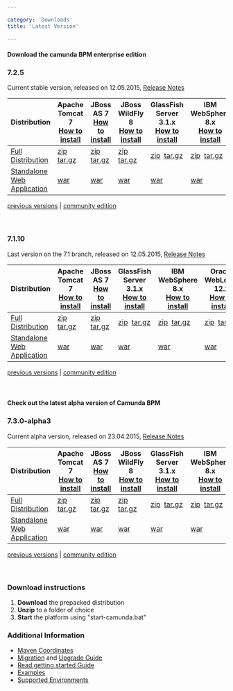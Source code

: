 ```yaml
---

category: 'Downloads'
title: 'Latest Version'

---
```


#### Download the camunda BPM enterprise edition

<section class="row">
  <div class="col-md-12">
    <h3>7.2.5</h3>
    <p>
      Current stable version, released on 12.05.2015, <a target="_blank" href="https://app.camunda.com/jira/secure/ReleaseNote.jspa?projectId=10230&version=13590">Release Notes</a>
    </p>
    <table class="table table-responsive">
      <thead>
      <tr>
        <th class="table-condensed-column">
         Distribution
        </th>
        <th>
          <center>
            Apache <br/>
            Tomcat 7
          </center>
          <a href="ref:/guides/installation-guide/tomcat/">How to install</a>
        </th>
        <th>
          <center>
            JBoss <br/>
            AS 7
          </center>
          <a href="ref:/guides/installation-guide/jboss/">How to install</a>
        </th>
        <th>
          <center>
            JBoss <br/>
            WildFly 8
          </center>
          <a href="ref:/guides/installation-guide/jboss/">How to install</a>
        </th>
        <th>
          <center>
            GlassFish <br/>
            Server 3.1.x
          </center>
          <a href="ref:/guides/installation-guide/glassfish/">How to install</a>
        </th>
        <th>
          <center>
            IBM <br/>
            WebSphere 8.x
          </center>
          <a href="ref:/guides/installation-guide/was/">How to install</a>
        </th>
        <th>
          <center>
            Oracle <br/>
            WebLogic 12.x
          </center>
          <a href="ref:/guides/installation-guide/wls/">How to install</a>
        </th>
      </tr>
      </thead>
      <tbody>
        <tr class="well">
          <td>
            <a href="ref:/guides/user-guide/#introduction-download-full-distribution">Full Distribution</a>
          </td>
          <td>
            <a class="btn btn-sm btn-default download-bpm" href="http://camunda.org/enterprise-release/camunda-bpm/tomcat/7.2/7.2.5/camunda-bpm-ee-tomcat-7.2.5-ee.zip">zip</a>&nbsp;
            <a class="btn btn-sm btn-default download-bpm" href="http://camunda.org/enterprise-release/camunda-bpm/tomcat/7.2/7.2.5/camunda-bpm-ee-tomcat-7.2.5-ee.tar.gz">tar.gz</a>
          </td>
          <td>
            <a class="btn btn-sm btn-default download-bpm" href="http://camunda.org/enterprise-release/camunda-bpm/jboss/7.2/7.2.5/camunda-bpm-ee-jboss-7.2.5-ee.zip">zip</a>&nbsp;
            <a class="btn btn-sm btn-default download-bpm" href="http://camunda.org/enterprise-release/camunda-bpm/jboss/7.2/7.2.5/camunda-bpm-ee-jboss-7.2.5-ee.tar.gz">tar.gz</a>
          </td>
          <td>
            <a class="btn btn-sm btn-default download-bpm" href="http://camunda.org/enterprise-release/camunda-bpm/wildfly/7.2/7.2.5/camunda-bpm-ee-wildfly-7.2.5-ee.zip">zip</a>&nbsp;
            <a class="btn btn-sm btn-default download-bpm" href="http://camunda.org/enterprise-release/camunda-bpm/wildfly/7.2/7.2.5/camunda-bpm-ee-wildfly-7.2.5-ee.tar.gz">tar.gz</a>
          </td>
          <td>
            <a class="btn btn-sm btn-default download-bpm" href="http://camunda.org/enterprise-release/camunda-bpm/glassfish/7.2/7.2.5/camunda-bpm-ee-glassfish-7.2.5-ee.zip">zip</a>&nbsp;
            <a class="btn btn-sm btn-default download-bpm" href="http://camunda.org/enterprise-release/camunda-bpm/glassfish/7.2/7.2.5/camunda-bpm-ee-glassfish-7.2.5-ee.tar.gz">tar.gz</a>
          </td>
          <td>
            <a class="btn btn-sm btn-default download-bpm" href="http://camunda.org/enterprise-release/camunda-bpm/ibm-was/7.2/7.2.5/camunda-ee-ibm-was-7.2.5-ee.zip">zip</a>&nbsp;
            <a class="btn btn-sm btn-default download-bpm" href="http://camunda.org/enterprise-release/camunda-bpm/ibm-was/7.2/7.2.5/camunda-ee-ibm-was-7.2.5-ee.tar.gz">tar.gz</a>
          </td>
          <td>
            <a class="btn btn-sm btn-default download-bpm" href="http://camunda.org/enterprise-release/camunda-bpm/oracle-wls/7.2/7.2.5/camunda-ee-oracle-wls-7.2.5-ee.zip">zip</a>&nbsp;
            <a class="btn btn-sm btn-default download-bpm" href="http://camunda.org/enterprise-release/camunda-bpm/oracle-wls/7.2/7.2.5/camunda-ee-oracle-wls-7.2.5-ee.tar.gz">tar.gz</a>
          </td>
        </tr>
        <tr>
          <td>
            <a href="ref:/guides/user-guide/#introduction-download-standalone-web-application-distribution">Standalone Web Application</a>
          </td>
          <td>
            <a class="btn btn-sm btn-default download-bpm" href="http://camunda.org/enterprise-release/camunda-bpm/tomcat/7.2/7.2.5/camunda-webapp-ee-tomcat-standalone-7.2.5-ee.war">war</a>&nbsp;
          </td>
          <td>
            <a class="btn btn-sm btn-default download-bpm" href="http://camunda.org/enterprise-release/camunda-bpm/jboss/7.2/7.2.5/camunda-webapp-ee-jboss-standalone-7.2.5-ee.war">war</a>&nbsp;
          </td>
          <td>
            <a class="btn btn-sm btn-default download-bpm" href="http://camunda.org/enterprise-release/camunda-bpm/jboss/7.2/7.2.5/camunda-webapp-ee-jboss-standalone-7.2.5-ee.war">war</a>&nbsp;
          </td>
          <td>
            <a class="btn btn-sm btn-default download-bpm" href="http://camunda.org/enterprise-release/camunda-bpm/glassfish/7.2/7.2.5/camunda-webapp-ee-glassfish-standalone-7.2.5-ee.war">war</a>&nbsp;
          </td>
          <td>
            <a class="btn btn-sm btn-default download-bpm" href="http://camunda.org/enterprise-release/camunda-bpm/ibm-was/7.2/7.2.5/camunda-webapp-ee-was-standalone-7.2.5-ee.war">war</a>&nbsp;
          </td>
          <td>
            <a class="btn btn-sm btn-default download-bpm" href="http://camunda.org/enterprise-release/camunda-bpm/oracle-wls/7.2/7.2.5/camunda-webapp-ee-wls-standalone-7.2.5-ee.war">war</a>&nbsp;
          </td>
        </tr>
      </tbody>
    </table>
  </div>
</section>
<div class="row">
  <div class="col-md-12">
    <p class="pull-right">
      <a href="ref:/enterprise/previous-downloads.html">previous versions</a> |
      <a href="http://camunda.org/download">community edition</a><br><br><br>
    </p>
  </div>
</div>

<section class="row">
  <div class="col-md-12">
    <h3>7.1.10</h3>
    <p>
      Last version on the 7.1 branch, released on 12.05.2015, <a target="_blank" href="https://app.camunda.com/jira/secure/ReleaseNote.jspa?projectId=10230&version=13591">Release Notes</a>
    </p>
    <table class="table table-responsive">
      <thead>
      <tr>
        <th>
         Distribution
        </th>
        <th>
          <center>
            Apache <br/>
            Tomcat 7
          </center>
          <a href="ref:/guides/installation-guide/tomcat/">How to install</a>
        </th>
        <th>
          <center>
            JBoss <br/>
            AS 7
          </center>
          <a href="ref:/guides/installation-guide/jboss/">How to install</a>
        </th>
        <th>
          <center>
            GlassFish <br/>
            Server 3.1.x
          </center>
          <a href="ref:/guides/installation-guide/glassfish/">How to install</a>
        </th>
        <th>
          <center>
            IBM <br/>
            WebSphere 8.x
          </center>
          <a href="ref:/guides/installation-guide/was/">How to install</a>
        </th>
        <th>
          <center>
            Oracle <br/>
            WebLogic 12.x
          </center>
          <a href="ref:/guides/installation-guide/wls/">How to install</a>
        </th>
      </tr>
      </thead>
      <tbody>
        <tr class="well">
          <td>
            <a href="ref:/guides/user-guide/#introduction-download-full-distribution">Full Distribution</a>
          </td>
          <td>
            <a class="btn btn-sm btn-default download-bpm" href="http://camunda.org/enterprise-release/camunda-bpm/tomcat/7.1/7.1.10/camunda-bpm-ee-tomcat-7.1.10-ee.zip">zip</a>&nbsp;
            <a class="btn btn-sm btn-default download-bpm" href="http://camunda.org/enterprise-release/camunda-bpm/tomcat/7.1/7.1.10/camunda-bpm-ee-tomcat-7.1.10-ee.tar.gz">tar.gz</a>
          </td>
          <td>
            <a class="btn btn-sm btn-default download-bpm" href="http://camunda.org/enterprise-release/camunda-bpm/jboss/7.1/7.1.10/camunda-bpm-ee-jboss-7.1.10-ee.zip">zip</a>&nbsp;
            <a class="btn btn-sm btn-default download-bpm" href="http://camunda.org/enterprise-release/camunda-bpm/jboss/7.1/7.1.10/camunda-bpm-ee-jboss-7.1.10-ee.tar.gz">tar.gz</a>
          </td>
          <td>
            <a class="btn btn-sm btn-default download-bpm" href="http://camunda.org/enterprise-release/camunda-bpm/glassfish/7.1/7.1.10/camunda-bpm-ee-glassfish-7.1.10-ee.zip">zip</a>&nbsp;
            <a class="btn btn-sm btn-default download-bpm" href="http://camunda.org/enterprise-release/camunda-bpm/glassfish/7.1/7.1.10/camunda-bpm-ee-glassfish-7.1.10-ee.tar.gz">tar.gz</a>
          </td>
          <td>
            <a class="btn btn-sm btn-default download-bpm" href="http://camunda.org/enterprise-release/camunda-bpm/ibm-was/7.1/7.1.10/camunda-ee-ibm-was-7.1.10-ee.zip">zip</a>&nbsp;
            <a class="btn btn-sm btn-default download-bpm" href="http://camunda.org/enterprise-release/camunda-bpm/ibm-was/7.1/7.1.10/camunda-ee-ibm-was-7.1.10-ee.tar.gz">tar.gz</a>
          </td>
          <td>
            <a class="btn btn-sm btn-default download-bpm" href="http://camunda.org/enterprise-release/camunda-bpm/oracle-wls/7.1/7.1.10/camunda-ee-oracle-wls-7.1.10-ee.zip">zip</a>&nbsp;
            <a class="btn btn-sm btn-default download-bpm" href="http://camunda.org/enterprise-release/camunda-bpm/oracle-wls/7.1/7.1.10/camunda-ee-oracle-wls-7.1.10-ee.tar.gz">tar.gz</a>
          </td>
        </tr>
        <tr>
          <td>
            <a href="ref:/guides/user-guide/#introduction-download-standalone-web-application-distribution">Standalone Web Application</a>
          </td>
          <td>
            <a class="btn btn-sm btn-default download-bpm" href="http://camunda.org/enterprise-release/camunda-bpm/tomcat/7.1/7.1.10/camunda-webapp-ee-tomcat-standalone-7.1.10-ee.war">war</a>&nbsp;
          </td>
          <td>
            <a class="btn btn-sm btn-default download-bpm" href="http://camunda.org/enterprise-release/camunda-bpm/jboss/7.1/7.1.10/camunda-webapp-ee-jboss-standalone-7.1.10-ee.war">war</a>&nbsp;
          </td>
          <td>
            <a class="btn btn-sm btn-default download-bpm" href="http://camunda.org/enterprise-release/camunda-bpm/glassfish/7.1/7.1.10/camunda-webapp-ee-glassfish-standalone-7.1.10-ee.war">war</a>&nbsp;
          </td>
          <td>
            <a class="btn btn-sm btn-default download-bpm" href="http://camunda.org/enterprise-release/camunda-bpm/ibm-was/7.1/7.1.10/camunda-webapp-ee-was-standalone-7.1.10-ee.war">war</a>&nbsp;
          </td>
          <td>
            <a class="btn btn-sm btn-default download-bpm" href="http://camunda.org/enterprise-release/camunda-bpm/oracle-wls/7.1/7.1.10/camunda-webapp-ee-wls-standalone-7.1.10-ee.war">war</a>&nbsp;
          </td>
        </tr>
      </tbody>
    </table>
  </div>
</section>
<div class="row">
  <div class="col-md-12">
    <p class="pull-right">
      <a href="ref:/enterprise/previous-downloads.html">previous versions</a> |
      <a href="http://camunda.org/download">community edition</a><br><br><br>
    </p>
  </div>
</div>

#### Check out the latest alpha version of Camunda BPM

<section class="row">
  <div class="col-md-12">
    <h3>7.3.0-alpha3</h3>
    <p>
      Current alpha version, released on 23.04.2015, <a target="_blank" href="http://blog.camunda.org/2015/04/camunda-bpm-730-alpha3-released.html">Release Notes</a>
    </p>
    <table class="table table-responsive">
      <thead>
      <tr>
        <th class="table-condensed-column">
         Distribution
        </th>
        <th>
          <center>
            Apache <br/>
            Tomcat 7
          </center>
          <a href="ref:/guides/installation-guide/tomcat/">How to install</a>
        </th>
        <th>
          <center>
            JBoss <br/>
            AS 7
          </center>
          <a href="ref:/guides/installation-guide/jboss/">How to install</a>
        </th>
        <th>
          <center>
            JBoss <br/>
            WildFly 8
          </center>
          <a href="ref:/guides/installation-guide/jboss/">How to install</a>
        </th>
        <th>
          <center>
            GlassFish <br/>
            Server 3.1.x
          </center>
          <a href="ref:/guides/installation-guide/glassfish/">How to install</a>
        </th>
        <th>
          <center>
            IBM <br/>
            WebSphere 8.x
          </center>
          <a href="ref:/guides/installation-guide/was/">How to install</a>
        </th>
        <th>
          <center>
            Oracle <br/>
            WebLogic 12.x
          </center>
          <a href="ref:/guides/installation-guide/wls/">How to install</a>
        </th>
      </tr>
      </thead>
      <tbody>
        <tr class="well">
          <td>
            <a href="ref:/guides/user-guide/#introduction-download-full-distribution">Full Distribution</a>
          </td>
          <td>
            <a class="btn btn-sm btn-default download-bpm" href="http://camunda.org/enterprise-release/camunda-bpm/tomcat/nightly/7.3.0-alpha3/camunda-bpm-ee-tomcat-7.3.0-alpha3-ee.zip">zip</a>&nbsp;
            <a class="btn btn-sm btn-default download-bpm" href="http://camunda.org/enterprise-release/camunda-bpm/tomcat/nightly/7.3.0-alpha3/camunda-bpm-ee-tomcat-7.3.0-alpha3-ee.tar.gz">tar.gz</a>
          </td>
          <td>
            <a class="btn btn-sm btn-default download-bpm" href="http://camunda.org/enterprise-release/camunda-bpm/jboss/nightly/7.3.0-alpha3/camunda-bpm-ee-jboss-7.3.0-alpha3-ee.zip">zip</a>&nbsp;
            <a class="btn btn-sm btn-default download-bpm" href="http://camunda.org/enterprise-release/camunda-bpm/jboss/nightly/7.3.0-alpha3/camunda-bpm-ee-jboss-7.3.0-alpha3-ee.tar.gz">tar.gz</a>
          </td>
          <td>
            <a class="btn btn-sm btn-default download-bpm" href="http://camunda.org/enterprise-release/camunda-bpm/wildfly/nightly/7.3.0-alpha3/camunda-bpm-ee-wildfly-7.3.0-alpha3-ee.zip">zip</a>&nbsp;
            <a class="btn btn-sm btn-default download-bpm" href="http://camunda.org/enterprise-release/camunda-bpm/wildfly/nightly/7.3.0-alpha3/camunda-bpm-ee-wildfly-7.3.0-alpha3-ee.tar.gz">tar.gz</a>
          </td>
          <td>
            <a class="btn btn-sm btn-default download-bpm" href="http://camunda.org/enterprise-release/camunda-bpm/glassfish/nightly/7.3.0-alpha3/camunda-bpm-ee-glassfish-7.3.0-alpha3-ee.zip">zip</a>&nbsp;
            <a class="btn btn-sm btn-default download-bpm" href="http://camunda.org/enterprise-release/camunda-bpm/glassfish/nightly/7.3.0-alpha3/camunda-bpm-ee-glassfish-7.3.0-alpha3-ee.tar.gz">tar.gz</a>
          </td>
          <td>
            <a class="btn btn-sm btn-default download-bpm" href="http://camunda.org/enterprise-release/camunda-bpm/ibm-was/nightly/7.3.0-alpha3/camunda-ee-ibm-was-7.3.0-alpha3-ee.zip">zip</a>&nbsp;
            <a class="btn btn-sm btn-default download-bpm" href="http://camunda.org/enterprise-release/camunda-bpm/ibm-was/nightly/7.3.0-alpha3/camunda-ee-ibm-was-7.3.0-alpha3-ee.tar.gz">tar.gz</a>
          </td>
          <td>
            <a class="btn btn-sm btn-default download-bpm" href="http://camunda.org/enterprise-release/camunda-bpm/oracle-wls/nightly/7.3.0-alpha3/camunda-ee-oracle-wls-7.3.0-alpha3-ee.zip">zip</a>&nbsp;
            <a class="btn btn-sm btn-default download-bpm" href="http://camunda.org/enterprise-release/camunda-bpm/oracle-wls/nightly/7.3.0-alpha3/camunda-ee-oracle-wls-7.3.0-alpha3-ee.tar.gz">tar.gz</a>
          </td>
        </tr>
        <tr>
          <td>
            <a href="ref:/guides/user-guide/#introduction-download-standalone-web-application-distribution">Standalone Web Application</a>
          </td>
          <td>
            <a class="btn btn-sm btn-default download-bpm" href="http://camunda.org/enterprise-release/camunda-bpm/tomcat/nightly/7.3.0-alpha3/camunda-webapp-ee-tomcat-standalone-7.3.0-alpha3-ee.war">war</a>&nbsp;
          </td>
          <td>
            <a class="btn btn-sm btn-default download-bpm" href="http://camunda.org/enterprise-release/camunda-bpm/jboss/nightly/7.3.0-alpha3/camunda-webapp-ee-jboss-standalone-7.3.0-alpha3-ee.war">war</a>&nbsp;
          </td>
          <td>
            <a class="btn btn-sm btn-default download-bpm" href="http://camunda.org/enterprise-release/camunda-bpm/jboss/nightly/7.3.0-alpha3/camunda-webapp-ee-jboss-standalone-7.3.0-alpha3-ee.war">war</a>&nbsp;
          </td>
          <td>
            <a class="btn btn-sm btn-default download-bpm" href="http://camunda.org/enterprise-release/camunda-bpm/glassfish/nightly/7.3.0-alpha3/camunda-webapp-ee-glassfish-standalone-7.3.0-alpha3-ee.war">war</a>&nbsp;
          </td>
          <td>
            <a class="btn btn-sm btn-default download-bpm" href="http://camunda.org/enterprise-release/camunda-bpm/ibm-was/nightly/7.3.0-alpha3/camunda-webapp-ee-was-standalone-7.3.0-alpha3-ee.war">war</a>&nbsp;
          </td>
          <td>
            <a class="btn btn-sm btn-default download-bpm" href="http://camunda.org/enterprise-release/camunda-bpm/oracle-wls/nightly/7.3.0-alpha3/camunda-webapp-ee-wls-standalone-7.3.0-alpha3-ee.war">war</a>&nbsp;
          </td>
        </tr>
      </tbody>
    </table>
  </div>
</section>
<div class="row">
  <div class="col-md-12">
    <p class="pull-right">
      <a href="ref:/enterprise/previous-downloads.html">previous versions</a> |
      <a href="http://camunda.org/download">community edition</a><br><br><br>
    </p>
  </div>
</div>

<div class="row">
  <div class="col-md-6">
    <h3>Download instructions</h3>
    <ol>
      <li><strong>Download</strong> the prepacked distribution</li>
      <li><strong>Unzip</strong> to a folder of choice</li>
      <li><strong>Start</strong> the platform using "start-camunda.bat"</li>
    </ol>
  </div>
  <div class="col-md-6">
    <h3>Additional Information</h3>
    <ul>
      <li>
        <a href="ref:#maven-coordinates-maven-coordinates">Maven Coordinates</a>
      </li>
      <li>
        <a href="ref:/guides/migration-guide">Migration</a> and <a href="ref:/guides/migration-guide/#patch-level-upgrade">Upgrade Guide</a>
      </li>
      <li>
        <a href="ref:/guides/getting-started-guides/">Read getting started Guide</a>
      </li>
      <li>
        <a href="ref:/real-life/examples/" id="githubExamples">Examples</a>
      </li>
      <li>
        <a href="ref:/guides/user-guide/#introduction-supported-environments-for-version-71">Supported Environments</a>
      </li>
  </div>
</div>
